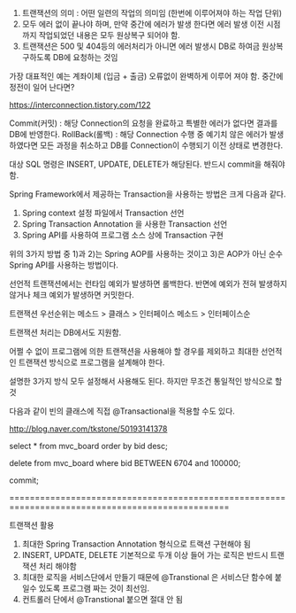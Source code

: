 1. 트랜잭션의 의미 : 어떤 일련의 작업의 의미임 (한번에 이루어져야 하는 작업 단위)
2. 모두 에러 없이 끝나야 하며, 만약 중간에 에러가 발생 한다면 에러 발생 이전 시점까지 작업되었던 내용은 모두 원상복구 되어야 함.
3. 트랜잭션은 500 및 404등의 에러처리가 아니면 에러 발생시 DB로 하여금 원상복구하도록 DB에 요청하는 것임

가장 대표적인 예는 계좌이체 (입금 + 출금) 오류없이 완벽하게 이루어 져야 함.
중간에 정전이 일어 난다면?

https://interconnection.tistory.com/122

Commit(커밋) : 해당 Connection의 요청을 완료하고 특별한 에러가 없다면 결과를 DB에 반영한다. 
RollBack(롤백) : 해당 Connection 수행 중 예기치 않은 에러가 발생하였다면 모든 과정을 취소하고 DB를 Connection이 수행되기 이전 상태로 변경한다.

대상 SQL 명령은 INSERT, UPDATE, DELETE가 해당된다.
반드시 commit을 해줘야함. 

Spring ​Framework에서 제공하는 Transaction을 사용하는 방법은 크게 다음과 같다.

1) Spring context 설정 파일에서 Transaction 선언
2) Spring Transaction Annotation 을 사용한 Transaction 선언
3) Spring API를 사용하여 프로그램 소스 상에 Transaction 구현

위의 3가지 방법 중 1)과 2)는 Spring AOP를 사용하는 것이고 3)은 AOP가 아닌 순수 Spring API를 사용하는 방법이다.

선언적 트랜잭션에서는 런타임 예외가 발생하면 롤백한다. 반면에 예외가 전혀 발생하지 않거나 체크 예외가 발생하면 커밋한다.

트랜잭션 우선순위는 메소드 > 클래스 > 인터페이스 메소드 > 인터페이스순

트랜잭션 처리는 DB에서도 지원함.

어쩔 수 없이 프로그램에 의한 트랜잭션을 사용해야 할 경우를 제외하고 
최대한 선언적인 트랜잭션 방식으로 프로그램을 설계해야 한다. 

설명한 3가지 방식 모두 설정해서 사용해도 된다.
하지만 무조건 통일적인 방식으로 할 것 

다음과 같이 빈의 클래스에 직접 @Transactional을 적용할 수도 있다.

http://blog.naver.com/tkstone/50193141378

select * from mvc_board order by bid desc;

delete from mvc_board where bid BETWEEN 6704 and 100000;

commit;

=================================================================================================

트랜잭션 활용
1. 최대한 Spring Transaction Annotation 형식으로 트랙션 구현해야 됨
2. INSERT, UPDATE, DELETE 기본적으로 두개 이상 들어 가는 로직은 반드시 트랜잭션 처리 해야함
3. 최대한 로직을 서비스단에서 만들기 때문에 @Transtional 은 서비스단 함수에 붙일수 있도록 프로그램 짜는 것이 최선임.
4. 컨트롤러 단에서 @Transtional 붙으면 절대 안 됨